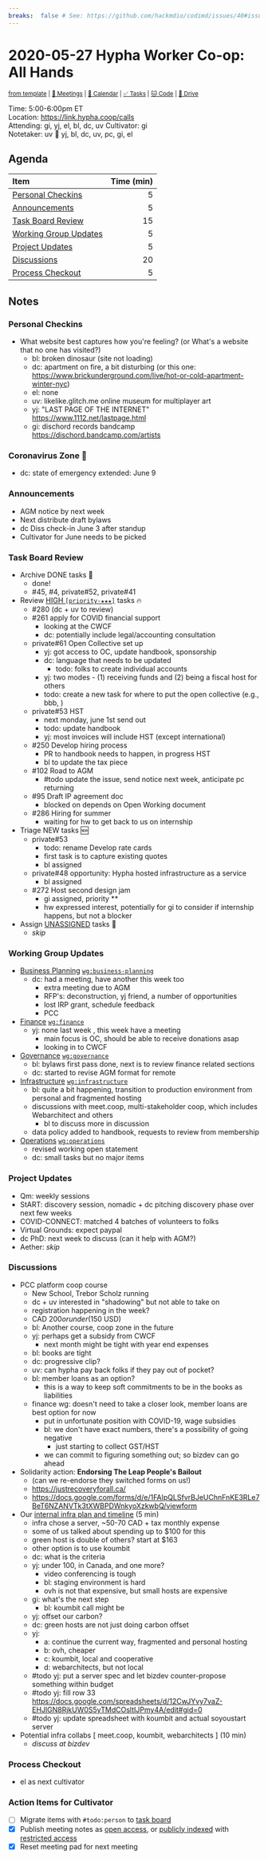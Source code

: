 ```yaml
---
breaks:  false # See: https://github.com/hackmdio/codimd/issues/40#issuecomment-172927690
---
```

# 2020-05-27 Hypha Worker Co-op: All Hands

<sup>[from template][template] | [:notebook: Meetings][meetings] | [:date: Calendar][calendar] | [:white_check_mark: Tasks][tasks] | [:cat: Code][gh] | [:open_file_folder: Drive][drive]</sup>

Time:       5:00-6:00pm ET  
Location:   https://link.hypha.coop/calls  
Attending:  gi, yj, el, bl, dc, uv
Cultivator: gi  
Notetaker:  uv :raising_hand: yj, bl, dc, uv, pc, gi, el

## Agenda

| Item                                            | Time (min) |
|:------------------------------------------------|-----------:|
| [Personal Checkins](#Personal-Checkins)         |          5 |
| [Announcements](#Announcements)                 |          5 |
| [Task Board Review](#Task-Board-Review)         |         15 |
| [Working Group Updates](#Working-Group-Updates) |          5 |
| [Project Updates](#Project-Updates)             |          5 |
| [Discussions](#Discussions)                     |         20 |
| [Process Checkout](#Process-Checkout)           |          5 |

## Notes

### Personal Checkins

- What website best captures how you're feeling? (or What's a website that no one has visited?)
    - bl: broken dinosaur (site not loading)
    - dc: apartment on fire, a bit disturbing (or this one: https://www.brickunderground.com/live/hot-or-cold-apartment-winter-nyc)
    - el: none
    - uv: likelike.glitch.me online museum for multiplayer art
    - yj: "LAST PAGE OF THE INTERNET" https://www.1112.net/lastpage.html
    - gi: dischord records bandcamp https://dischord.bandcamp.com/artists

### Coronavirus Zone 🦠

- dc: state of emergency extended: June 9 

### Announcements

- AGM notice by next week
- Next distribute draft bylaws 
- dc Diss check-in June 3 after standup
- Cultivator for June needs to be picked

### Task Board Review

- Archive DONE tasks :tada:
    - done!
    - #45, #4, private#52, private#41 
- Review [HIGH `[priority-★★★]`][l-pri-hi] tasks :fire:
    - #280 (dc + uv to review)
    - #261 apply for COVID financial support
        - looking at the CWCF
        - dc: potentially include legal/accounting consultation
    - private#61 Open Collective set up 
        - yj: got access to OC, update handbook, sponsorship
        - dc: language that needs to be updated
            - todo: folks to create individual accounts
        - yj: two modes - (1) receiving funds and (2) being a fiscal host for others
        - todo: create a new task for where to put the open collective (e.g., bbb, )
    - private#53 HST
        - next monday, june 1st send out 
        - todo: update handbook
        - yj: most invoices will include HST (except international)
    - #250 Develop hiring process 
        - PR to handbook needs to happen, in progress HST
        - bl to update the tax piece
    - #102 Road to AGM
        - #todo update the issue, send notice next week, anticipate pc returning 
    - #95 Draft IP agreement doc
        - blocked on depends on Open Working document
    - #286 Hiring for summer
        - waiting for hw to get back to us on internship
- Triage NEW tasks :new:
    - private#53
        - todo: rename Develop rate cards
        - first task is to capture existing quotes
        - bl assigned
    - private#48 opportunity: Hypha hosted infrastructure as a service
        - bl assigned
    - #272 Host second design jam
        - gi assigned, priority **
        - hw expressed interest, potentially for gi to consider if internship happens, but not a blocker
- Assign [UNASSIGNED][l-none] tasks :briefcase:
    - _skip_

### Working Group Updates

- [Business Planning][biz-wg] [`wg:business-planning`][l-biz]
    - dc: had a meeting, have another this week too
        - extra meeting due to AGM
        - RFP's: deconstruction, yj friend, a number of opportunities
        - lost IRP grant, schedule feedback
        - PCC
- [Finance][fin-wg] [`wg:finance`][l-fin]
    - yj: none last week , this week have a meeting
        - main focus is OC, should be able to receive donations asap
        - looking in to CWCF
- [Governance][gov-wg] [`wg:governance`][l-gov]
    - bl: bylaws first pass done, next is to review finance related sections
    - dc: started to revise AGM format for remote
- [Infrastructure][inf-wg] [`wg:infrastructure`][l-inf]
    - bl: quite a bit happening, transition to production environment from personal and fragmented hosting
    - discussions with meet.coop, multi-stakeholder coop, which includes Webarchitect and others
        - bl to discuss more in discussion
    - data policy added to handbook, requests to review from membership
- [Operations][ops-wg] [`wg:operations`][l-ops]
    - revised working open statement
    - dc: small tasks but no major items

### Project Updates

- Qm: weekly sessions
- StART: discovery session, nomadic + dc pitching discovery phase over next few weeks
- COVID-CONNECT: matched 4 batches of volunteers to folks
- Virtual Grounds: expect paypal
- dc PhD: next week to discuss (can it help with AGM?)
- Aether: _skip_

### Discussions

- PCC platform coop course
    - New School, Trebor Scholz running
    - dc + uv interested in "shadowing" but not able to take on 
    - registration happening in the week?
    - CAD $200 or under ($150 USD)
    - bl: Another course, coop zone in the future
    - yj: perhaps get a subsidy from CWCF
        - next month might be tight with year end expenses
    - bl: books are tight
    - dc: progressive clip?
    - uv: can hypha pay back folks if they pay out of pocket?
    - bl: member loans as an option?
        - this is a way to keep soft commitments to be in the books as liabilities
    - finance wg: doesn't need to take a closer look, member loans are best option for now
        - put in unfortunate position with COVID-19, wage subsidies
        - bl: we don't have exact numbers, there's a possibility of going negative
            - just starting to collect GST/HST
        - we can commit to figuring something out; so bizdev can go ahead
- Solidarity action: **Endorsing The Leap People's Bailout**
    - (can we re-endorse they switched forms on us!)
    - https://justrecoveryforall.ca/
    - https://docs.google.com/forms/d/e/1FAIpQLSfvrBJeUChnFnKE3RLe7BeT6NZANVTk3tXWBPDWnkyoXzkwbQ/viewform
- Our [internal infra plan and timeline](https://github.com/hyphacoop/organizing/issues/253#issuecomment-634166075) (5 min)
    - infra chose a server, ~50-70 CAD + tax monthly expense
    - some of us talked about spending up to $100 for this
    - green host is double of others? start at $163
    - other option is to use koumbit
    - dc: what is the criteria
    - yj: under 100, in Canada, and one more?
        - video conferencing is tough
        - bl: staging environment is hard
        - ovh is not that expensive, but small hosts are expensive
    - gi: what's the next step
        - bl: koumbit call might be 
    - yj: offset our carbon?
    - dc: green hosts are not just doing carbon offset
    - yj:
        - a: continue the current way, fragmented and personal hosting
        - b: ovh, cheaper
        - c: koumbit, local and cooperative
        - d: webarchitects, but not local
    - #todo yj: put a server spec and let bizdev counter-propose something within budget
    - #todo yj: fill row 33 https://docs.google.com/spreadsheets/d/12CwJYvy7vaZ-EHJlGN8RjkUW0S5yTMdCOsltIJPmy4A/edit#gid=0
    - #todo yj: update spreadsheet with koumbit and actual soyoustart server
- Potential infra collabs [ meet.coop, koumbit, webarchitects ] (10 min)
    - _discuss at bizdev_

### Process Checkout

- el as next cultivator


### Action Items for Cultivator

- [ ] Migrate items with `#todo:person` to [task board][tasks]
- [x] Publish meeting notes as [open access][public], or [publicly indexed][index] with [restricted access][private]
- [x] Reset meeting pad for next meeting

<!-- Links: Important -->
[template]: https://link.hypha.coop/template
[meetings]: https://link.hypha.coop/meetings
[calendar]: https://link.hypha.coop/calendar
[tasks]:    https://link.hypha.coop/tasks
[gh]:       https://link.hypha.coop/gh
[drive]:    https://link.hypha.coop/drive

<!-- Links: Labels -->
[l-pri-hi]: https://github.com/orgs/hyphacoop/projects/2?card_filter_query=label:[priority-★★★]
[l-pri-md]: https://github.com/orgs/hyphacoop/projects/2?card_filter_query=label:[priority-★★☆]
[l-pri-lo]: https://github.com/orgs/hyphacoop/projects/2?card_filter_query=label:[priority-★☆☆]
[l-pri-none]: https://github.com/orgs/hyphacoop/projects/2?card_filter_query=-label:[priority-★☆☆]+-label:[priority-★★☆]+-label:[priority-★★★]
[l-biz]: https://github.com/orgs/hyphacoop/projects/2?card_filter_query=label:"wg:business-planning"
[l-fin]: https://github.com/orgs/hyphacoop/projects/2?card_filter_query=label:"wg:finance"
[l-gov]: https://github.com/orgs/hyphacoop/projects/2?card_filter_query=label:"wg:governance
[l-inf]: https://github.com/orgs/hyphacoop/projects/2?card_filter_query=label:"wg:infrastructure"
[l-ops]: https://github.com/orgs/hyphacoop/projects/2?card_filter_query=label:"wg:operations"
[l-none]: https://github.com/orgs/hyphacoop/projects/2?card_filter_query=-label:wg:operations+-label:wg:infrastructure+-label:wg:finance+-label:wg:governance+-label:wg:business-planning

<!-- Links: Working Groups -->
[biz-wg]: https://link.hypha.coop/biz-wg
[fin-wg]: https://link.hypha.coop/fin-wg
[gov-wg]: https://link.hypha.coop/gov-wg
[inf-wg]: https://link.hypha.coop/inf-wg
[ops-wg]: https://link.hypha.coop/ops-wg

<!-- Links: Archive -->
[public]:   https://github.com/hyphacoop/organizing/new/master?filename=_posts/meeting-notes/2020-MM-DD-all-hands.md
[index]:    https://github.com/hyphacoop/organizing/new/master?filename=_posts/private/meeting-notes/2020-MM-DD-all-hands.md&value=Empty%20file%20for%20public%20indexing%20of%20access-restricted%20file.
[private]:  https://github.com/hyphacoop/organizing-private/new/master?filename=meeting-notes/2020-MM-DD-all-hands.md
